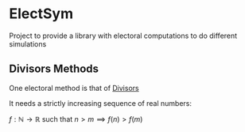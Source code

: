 # ElectSym

Project to provide a library with electoral computations to do different simulations

## Divisors Methods

One electoral method is that of [Divisors](https://en.wikipedia.org/wiki/Highest_averages_method)

It needs a strictly increasing sequence of real numbers:

$f:\mathbb{N}\to\mathbb{R}$ such that $n > m \implies f(n) > f(m)$